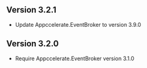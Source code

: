 Version 3.2.1
---------------
- Update Appccelerate.EventBroker to version 3.9.0

Version 3.2.0
---------------
- Require Appccelerate.EventBroker version 3.1.0